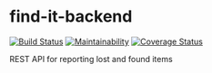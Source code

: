 # find-it-backend
[![Build Status](https://travis-ci.org/ongebo/find-it-backend.svg?branch=master)](https://travis-ci.org/ongebo/find-it-backend)
[![Maintainability](https://api.codeclimate.com/v1/badges/799d0b624fbf6364f8e9/maintainability)](https://codeclimate.com/github/ongebo/find-it-backend/maintainability)
[![Coverage Status](https://coveralls.io/repos/github/ongebo/find-it-backend/badge.svg?branch=master)](https://coveralls.io/github/ongebo/find-it-backend?branch=master)

REST API for reporting lost and found items
